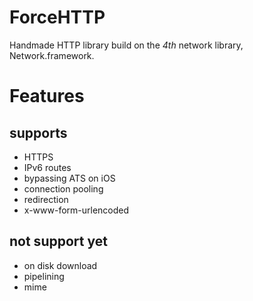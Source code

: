 # ForceHTTP

Handmade HTTP library build on the *4th* network library, Network.framework.

# Features

## supports

- HTTPS
- IPv6 routes
- bypassing ATS on iOS
- connection pooling
- redirection
- x-www-form-urlencoded

## not support yet

- on disk download
- pipelining
- mime

